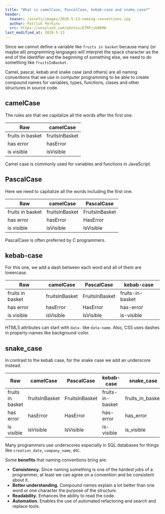 ```yaml
---
title: "What is camelCase, PascalCase, kebab-case and snake_case?"
header:
  teaser: /assets/images/2020-5-13-naming-conventions.jpg
  author: Patrick Perkins
  src: https://unsplash.com/photos/ETRPjvb0KM0
last_modified_at: 2020-5-13
---
```


Since we cannot define a variable like `fruits in basket` because many (or maybe all) programming languages will interpret the space character as the end of the identifier and the beginning of something else, we need to do something like `fruitsInBasket`.

Camel, pascal, kebab and snake case (and others) are all naming conventions that we use in computer programming to be able to create compound names for variables, types, functions, clases and other structures in source code.

## camelCase
The rules are that we capitalize all the words after the first one.

| Raw              | camelCase      |
| ---------------- | -------------- |
| fruits in basket | fruitsInBasket |
| has error        | hasError       |
| is visible       | isVisible      |

Camel case is commonly used for variables and functions in JavaScript.

## PascalCase
Here we need to capitalize all the words including the first one.

| Raw              | camelCase      | PascalCase      |
| ---------------- | -------------- | --------------- |
| fruits in basket | fruitsInBasket | FruitsInBasket  |
| has error        | hasError       | HasError        |
| is visible       | isVisible      | IsVisible       |

PascalCase is often preferred by C programmers.

## kebab-case
For this one, we add a dash between each word and all of them are lowercase.

| Raw              | camelCase      | PascalCase      | kebab-case        |
| ---------------- | -------------- | --------------- | ----------------- |
| fruits in basket | fruitsInBasket | FruitsInBasket  | fruits-in-basket  |
| has error        | hasError       | HasError        | has-error         |
| is visible       | isVisible      | IsVisible       | is-visible        |

HTML5 attributes can start with `data-` like `data-name`. Also, CSS uses dashes in property-names like background-color.

## snake_case
In contrast to the kebab case, for the snake case we add an underscore instead.

| Raw              | camelCase      | PascalCase      | kebab-case        | snake_case        |
| ---------------- | -------------- | --------------- | ----------------- | ----------------- |
| fruits in basket | fruitsInBasket | FruitsInBasket  | fruits-in-basket  | fruits_in_basket  |
| has error        | hasError       | HasError        | has-error         | has_error         |
| is visible       | isVisible      | IsVisible       | is-visible        | is_visible        |

Many programmers use underscores especially in SQL databases for things like `creation_date`, `company_name`, etc.

Some **benefits** that naming conventions bring are:
  - **Consistency.** Since naming something is one of the hardest jobs of a programmer, at least we can agree on a convention and be consistent about it.
  - **Better understanding.** Compound names explain a lot better than one word or one character the purpose of the structure.
  - **Readability.** Enhances the ability to read the code.
  - **Automation.** Enables the use of automated refactoring and search and replace tools.